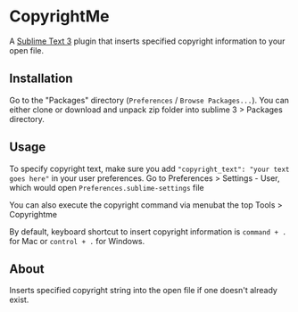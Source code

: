 # CopyrightMe
A [Sublime Text 3](http://www.sublimetext.com/) plugin that inserts specified copyright information to your open file.

## Installation
Go to the "Packages" directory (`Preferences` / `Browse Packages...`). You can either clone or download and unpack zip folder into sublime 3 > Packages directory.

## Usage
To specify copyright text, make sure you add `"copyright_text": "your text goes here"` in your user preferences. Go to Preferences > Settings - User, which would open `Preferences.sublime-settings` file

You can also execute the copyright command via menubat the top Tools > Copyrightme

By default, keyboard shortcut to insert copyright information is ``command + .`` for Mac or ``control + .`` for Windows.

## About
Inserts specified copyright string into the open file if one doesn't already exist.
